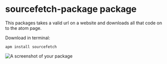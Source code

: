 # sourcefetch-package package

This packages takes a valid url on a website and downloads all that code on to the atom page.

Download in terminal:

```apm install sourcefetch```

![A screenshot of your package](screenshot.gif.gif)
